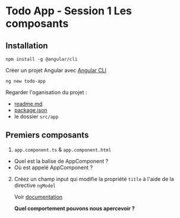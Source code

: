 # Todo App - Session 1 Les composants

## Installation

    npm install -g @angular/cli

Créer un projet Angular avec [Angular CLI](https://github.com/angular/angular-cli)

    ng new todo-app

Regarder l'oganisation du projet :

* [readme.md](./todo-app/readme.md)
* [package.json](./todo-app/package.json)
* le dossier `src/app`

## Premiers composants

1. `app.component.ts` & `app.component.html`

* Quel est la balise de AppComponent ?
* Où est appelé AppComponent ?

2. Créez un champ input qui modifie la propriété `title` à l'aide de la directive `ngModel` 

    Voir [documentation](https://angular.io/tutorial/toh-pt1#edit-the-hero)

    **Quel comportement pouvons nous apercevoir ?**


